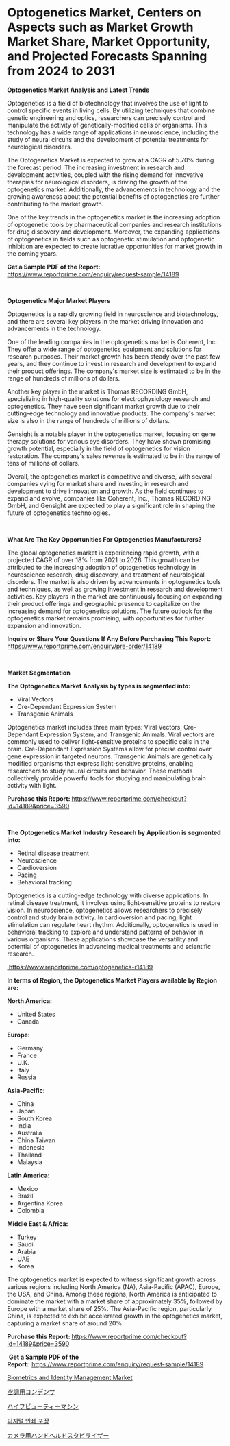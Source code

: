 <p><h1>Optogenetics Market, Centers on Aspects such as Market Growth Market Share, Market Opportunity, and Projected Forecasts Spanning from 2024 to 2031</h1></p><p><strong>Optogenetics Market Analysis and Latest Trends</strong></p>
<p><p>Optogenetics is a field of biotechnology that involves the use of light to control specific events in living cells. By utilizing techniques that combine genetic engineering and optics, researchers can precisely control and manipulate the activity of genetically-modified cells or organisms. This technology has a wide range of applications in neuroscience, including the study of neural circuits and the development of potential treatments for neurological disorders.</p><p>The Optogenetics Market is expected to grow at a CAGR of 5.70% during the forecast period. The increasing investment in research and development activities, coupled with the rising demand for innovative therapies for neurological disorders, is driving the growth of the optogenetics market. Additionally, the advancements in technology and the growing awareness about the potential benefits of optogenetics are further contributing to the market growth.</p><p>One of the key trends in the optogenetics market is the increasing adoption of optogenetic tools by pharmaceutical companies and research institutions for drug discovery and development. Moreover, the expanding applications of optogenetics in fields such as optogenetic stimulation and optogenetic inhibition are expected to create lucrative opportunities for market growth in the coming years.</p></p>
<p><strong>Get a Sample PDF of the Report:&nbsp;</strong> <a href="https://www.reportprime.com/enquiry/request-sample/14189">https://www.reportprime.com/enquiry/request-sample/14189</a></p>
<p>&nbsp;</p>
<p><strong>Optogenetics Major Market Players</strong></p>
<p><p>Optogenetics is a rapidly growing field in neuroscience and biotechnology, and there are several key players in the market driving innovation and advancements in the technology. </p><p>One of the leading companies in the optogenetics market is Coherent, Inc. They offer a wide range of optogenetics equipment and solutions for research purposes. Their market growth has been steady over the past few years, and they continue to invest in research and development to expand their product offerings. The company's market size is estimated to be in the range of hundreds of millions of dollars. </p><p>Another key player in the market is Thomas RECORDING GmbH, specializing in high-quality solutions for electrophysiology research and optogenetics. They have seen significant market growth due to their cutting-edge technology and innovative products. The company's market size is also in the range of hundreds of millions of dollars. </p><p>Gensight is a notable player in the optogenetics market, focusing on gene therapy solutions for various eye disorders. They have shown promising growth potential, especially in the field of optogenetics for vision restoration. The company's sales revenue is estimated to be in the range of tens of millions of dollars.</p><p>Overall, the optogenetics market is competitive and diverse, with several companies vying for market share and investing in research and development to drive innovation and growth. As the field continues to expand and evolve, companies like Coherent, Inc., Thomas RECORDING GmbH, and Gensight are expected to play a significant role in shaping the future of optogenetics technologies.</p></p>
<p>&nbsp;</p>
<p><strong>What Are The Key Opportunities For Optogenetics Manufacturers?</strong></p>
<p><p>The global optogenetics market is experiencing rapid growth, with a projected CAGR of over 18% from 2021 to 2026. This growth can be attributed to the increasing adoption of optogenetics technology in neuroscience research, drug discovery, and treatment of neurological disorders. The market is also driven by advancements in optogenetics tools and techniques, as well as growing investment in research and development activities. Key players in the market are continuously focusing on expanding their product offerings and geographic presence to capitalize on the increasing demand for optogenetics solutions. The future outlook for the optogenetics market remains promising, with opportunities for further expansion and innovation.</p></p>
<p><strong>Inquire or Share Your Questions If Any Before Purchasing This Report:</strong> <a href="https://www.reportprime.com/enquiry/pre-order/14189">https://www.reportprime.com/enquiry/pre-order/14189</a></p>
<p>&nbsp;</p>
<p><strong>Market Segmentation</strong></p>
<p><strong>The Optogenetics Market Analysis by types is segmented into:</strong></p>
<p><ul><li>Viral Vectors</li><li>Cre-Dependant Expression System</li><li>Transgenic Animals</li></ul></p>
<p><p>Optogenetics market includes three main types: Viral Vectors, Cre-Dependant Expression System, and Transgenic Animals. Viral vectors are commonly used to deliver light-sensitive proteins to specific cells in the brain. Cre-Dependant Expression Systems allow for precise control over gene expression in targeted neurons. Transgenic Animals are genetically modified organisms that express light-sensitive proteins, enabling researchers to study neural circuits and behavior. These methods collectively provide powerful tools for studying and manipulating brain activity with light.</p></p>
<p><strong>Purchase this Report:&nbsp;</strong><a href="https://www.reportprime.com/checkout?id=14189&price=3590">https://www.reportprime.com/checkout?id=14189&price=3590</a></p>
<p>&nbsp;</p>
<p><strong>The Optogenetics Market Industry Research by Application is segmented into:</strong></p>
<p><ul><li>Retinal disease treatment</li><li>Neuroscience</li><li>Cardioversion</li><li>Pacing</li><li>Behavioral tracking</li></ul></p>
<p><p>Optogenetics is a cutting-edge technology with diverse applications. In retinal disease treatment, it involves using light-sensitive proteins to restore vision. In neuroscience, optogenetics allows researchers to precisely control and study brain activity. In cardioversion and pacing, light stimulation can regulate heart rhythm. Additionally, optogenetics is used in behavioral tracking to explore and understand patterns of behavior in various organisms. These applications showcase the versatility and potential of optogenetics in advancing medical treatments and scientific research.</p></p>
<p><a href="https://www.reportprime.com/optogenetics-r14189">&nbsp;https://www.reportprime.com/optogenetics-r14189</a></p>
<p><strong>In terms of Region, the Optogenetics Market Players available by Region are:</strong></p>
<p>
    <p> <strong> North America: </strong>
        <ul>
            <li>United States</li>
            <li>Canada</li>
        </ul>
        </p> 
    <p> <strong> Europe: </strong>
        <ul>
            <li>Germany</li>
            <li>France</li>
            <li>U.K.</li>
            <li>Italy</li>
            <li>Russia</li>
        </ul>
        </p> 
    <p> <strong> Asia-Pacific: </strong>
        <ul>
            <li>China</li>
            <li>Japan</li>
            <li>South Korea</li>
            <li>India</li>
            <li>Australia</li>
            <li>China Taiwan</li>
            <li>Indonesia</li>
            <li>Thailand</li>
            <li>Malaysia</li>
        </ul>
        </p> 
    <p> <strong> Latin America: </strong>
        <ul>
            <li>Mexico</li>
            <li>Brazil</li>
            <li>Argentina Korea</li>
            <li>Colombia</li>
        </ul>
        </p> 
    <p> <strong> Middle East & Africa: </strong>
        <ul>
            <li>Turkey</li>
            <li>Saudi</li>
            <li>Arabia</li>
            <li>UAE</li>
            <li>Korea</li>
        </ul>
    </p>
    </p>
<p><p>The optogenetics market is expected to witness significant growth across various regions including North America (NA), Asia-Pacific (APAC), Europe, the USA, and China. Among these regions, North America is anticipated to dominate the market with a market share of approximately 35%, followed by Europe with a market share of 25%. The Asia-Pacific region, particularly China, is expected to exhibit accelerated growth in the optogenetics market, capturing a market share of around 20%.</p></p>
<p><strong>Purchase this Report: </strong><a href="https://www.reportprime.com/checkout?id=14189&price=3590">https://www.reportprime.com/checkout?id=14189&price=3590</a></p>
<p>&nbsp;<strong>Get a Sample PDF of the Report:&nbsp;&nbsp;</strong><a href="https://www.reportprime.com/enquiry/request-sample/14189">https://www.reportprime.com/enquiry/request-sample/14189</a></p>
<p><strong></strong></p>
<p><p><a href="https://github.com/mancsybtousav/Market-Research-Report-List-2/blob/main/biometrics-and-identity-management-market.md">Biometrics and Identity Management Market</a></p><p><a href="https://github.com/marbadji/Market-Research-Report-List-1/blob/main/841019025177.md">空調用コンデンサ</a></p><p><a href="https://github.com/KaydenJohns1964/Market-Research-Report-List-1/blob/main/313760425178.md">ハイフビューティーマシン</a></p><p><a href="https://medium.com/@desmondmraz12023/%EB%94%94%EC%A7%80%ED%84%B8-%EC%9D%B8%EC%87%84-%ED%8F%AC%EC%9E%A5-%EC%8B%9C%EC%9E%A5-%EC%A0%84%EB%A7%9D-%EC%82%B0%EC%97%85-%EA%B0%9C%EC%9A%94-%EB%B0%8F-%EC%98%88%EC%B8%A1-2024%EB%85%84%EB%B6%80%ED%84%B0-2031%EB%85%84%EA%B9%8C%EC%A7%80-c687a6b98182">디지털 인쇄 포장</a></p><p><a href="https://medium.com/@lewis15david/%E3%82%AB%E3%83%A1%E3%83%A9%E7%94%A8%E3%81%AE%E3%83%8F%E3%83%B3%E3%83%89%E3%83%98%E3%83%AB%E3%83%89%E3%82%B9%E3%82%BF%E3%83%93%E3%83%A9%E3%82%A4%E3%82%B6%E3%83%BC%E3%81%AE%E5%B8%82%E5%A0%B4%E3%82%92%E5%88%86%E6%9E%90-%E3%82%B0%E3%83%AD%E3%83%BC%E3%83%90%E3%83%AB%E7%94%A3%E6%A5%AD%E3%81%AE%E5%B1%95%E6%9C%9B%E3%81%A8%E4%BA%88%E6%B8%AC-2024%E5%B9%B4%E3%81%8B%E3%82%892031%E5%B9%B4%E3%81%BE%E3%81%A7-0995138cb3bf">カメラ用ハンドヘルドスタビライザー</a></p></p>